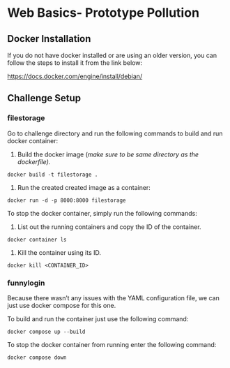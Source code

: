 # Web Basics- Prototype Pollution


## Docker Installation


If you do not have docker installed or are using an older version, you can follow the steps to install it from the link below:

https://docs.docker.com/engine/install/debian/

## Challenge Setup


### filestorage


Go  to challenge directory and run the following commands to build and run docker container:

1. Build the docker image (*make sure to be same directory as the dockerfile).*

```docker
docker build -t filestorage .
```

1. Run the created created image as a container:

```docker
docker run -d -p 8000:8000 filestorage
```

To stop the docker container, simply run the following commands:

1. List out the running containers and copy the ID of the container.

```docker
docker container ls
```

1. Kill the container using its ID.

```docker
docker kill <CONTAINER_ID>
```

### funnylogin

Because there wasn’t any issues with the YAML configuration file, we can just use docker compose for this one.

To build and run the container just use the following command:

```docker
docker compose up --build
```

To stop the docker container from running enter the following command:

```docker
docker compose down
```
